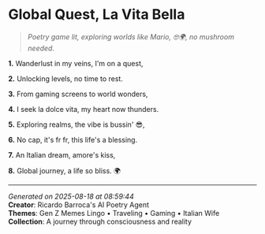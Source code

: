 # Global Quest, La Vita Bella

> *Poetry game lit, exploring worlds like Mario, 🤓🌍, no mushroom needed.*

**1.** Wanderlust in my veins, I'm on a quest,


**2.** Unlocking levels, no time to rest.


**3.** From gaming screens to world wonders,


**4.** I seek la dolce vita, my heart now thunders.


**5.** Exploring realms, the vibe is bussin' 😎,


**6.** No cap, it's fr fr, this life's a blessing.


**7.** An Italian dream, amore's kiss,


**8.** Global journey, a life so bliss. 🌍



---

*Generated on 2025-08-18 at 08:59:44*  
**Creator**: Ricardo Barroca's AI Poetry Agent  
**Themes**: Gen Z Memes Lingo • Traveling • Gaming • Italian Wife  
**Collection**: A journey through consciousness and reality
